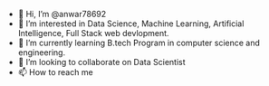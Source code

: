 - 👋 Hi, I’m @anwar78692
- 👀 I’m interested in Data Science, Machine Learning, Artificial Intelligence, Full Stack web devlopment.
- 🌱 I’m currently learning B.tech Program in computer science and engineering.
- 💞️ I’m looking to collaborate on Data Scientist
- 📫 How to reach me 

<!---
anwar78692/anwar78692 is a ✨ special ✨ repository because its `README.md` (this file) appears on your GitHub profile.
You can click the Preview link to take a look at your changes.
--->
